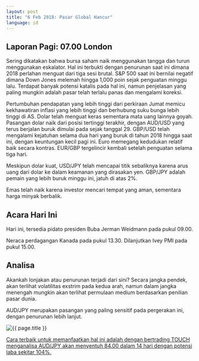 ```yaml
---
layout: post
title: "6 Feb 2018: Pasar Global Hancur"
language: id
---
```

## Laporan Pagi: 07.00 London

Sering dikatakan bahwa bursa saham naik menggunakan tangga dan turun menggunakan eskalator. Hal ini terbukti dengan penurunan saat ini dimana 2018 perlahan menguat dari tiga sesi brutal. S&P 500 saat ini bernilai negatif dimana Down Jones melemah hingga 1,000 poin sejak penguatan minggu lalu. Terdapat banyak potensi katalis pada hal ini, namun penjelasan yang paling mungkin adalah pasar telah terlalu panas dan mengalami koreksi.

Pertumbuhan pendapatan yang lebih tinggi dari perkiraan Jumat memicu kekhawatiran inflasi yang lebih tinggi dan berhubung suku bunga lebih tinggi di AS. Dolar telah menguat keras sementara mata uang lainnya goyah. Pasangan dolar naik dari posisi tertinggi terakhir, dengan AUD/USD yang terus berjalan buruk dimulai pada sejak tanggal 29. GBP/USD telah mengalami kejatuhan selama dua hari yang buruk di tahun 2018 hingga saat ini, dengan keuntungan kecil pagi ini. Euro memegang kedudukan relatif baik secara kontras. EUR/GBP tergelincir kembali setelah penguatan selama tiga hari.

Meskipun dolar kuat, USD/JPY telah mencapai titik sebaliknya karena arus uang dari dolar ke dalam keamanan yang dirasakan yen. GBP/JPY adalah pemain yang lebih buruk minggu ini, jatuh di atas 2%.

Emas telah naik karena investor mencari tempat yang aman, sementara harga minyak berbalik.

## Acara Hari Ini

Hari ini, tersedia pidato presiden Buba Jerman Weidmann pada pukul 09.00.

Neraca perdagangan Kanada pada pukul 13.30. Dilanjutkan Ivey PMI pada pukul 15.00.

## Analisa

Akankah lonjakan atau penurunan terjadi dari sini? Secara jangka pendek, akan terlihat volatilitas exstrim pada kedua arah, namun dalam jangka menengah mungkin akan terlihat permulaan medium berdasarkan penilian pasar dunia.

AUD/JPY merupakan pasangan yang paling sensitif pada pergerakan ini, dengan penurunan lebih lanjut.

<img src="{{ site.url }}/images/feb-18/id-06-feb-18.png" alt="{{ page.title }}" title="{{ page.title }}">

<a href="%LINK%%?https://www.binary.com/d/trade.cgi?market=forex&underlying=frxAUDJPY&formname=touchnotouch&duration_amount=14&duration_units=d&amount=10&amount_type=payout&expiry_type=duration&barrier=84.00" target="_blank">Cara terbaik untuk memanfaatkan hal ini adalah dengan bertrading TOUCH menganalisa AUD/JPY akan menyentuh 84.00 dalam 14 hari dengan potensi laba sekitar 104%.</a>

